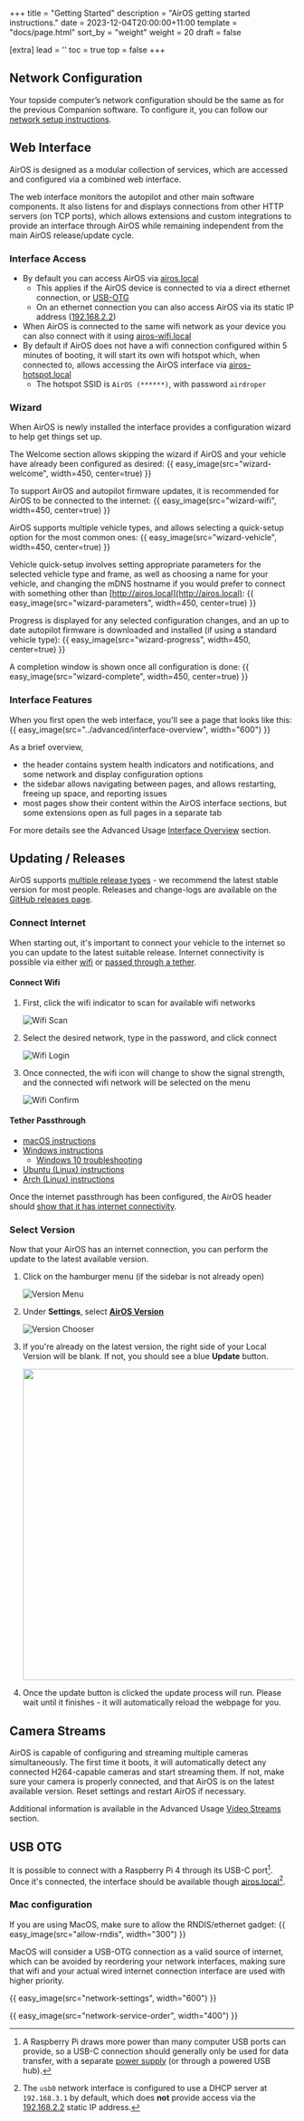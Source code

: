 +++
title = "Getting Started"
description = "AirOS getting started instructions."
date = 2023-12-04T20:00:00+11:00
template = "docs/page.html"
sort_by = "weight"
weight = 20
draft = false

[extra]
lead = ''
toc = true
top = false
+++
## Network Configuration

Your topside computer’s network configuration should be the same as for the previous Companion software.
To configure it, you can follow our [network setup instructions](https://www.ardusub.com/quick-start/installing-companion.html#network-setup).

## Web Interface

AirOS is designed as a modular collection of services, which are accessed and configured via a combined web interface.

The web interface monitors the autopilot and other main software components. It also listens for and displays connections from other HTTP servers (on TCP ports), which allows extensions and custom integrations to provide an interface through AirOS while remaining independent from the main AirOS release/update cycle.

### Interface Access

- By default you can access AirOS via [airos.local](http://airos.local/)
    - This applies if the AirOS device is connected to via a direct ethernet connection, or [USB-OTG](#usb-otg)
    - On an ethernet connection you can also access AirOS via its static IP address ([192.168.2.2](http://192.168.2.2/))
- When AirOS is connected to the same wifi network as your device you can also connect with it using [airos-wifi.local](http://airos-wifi.local/)
- By default if AirOS does not have a wifi connection configured within 5 minutes of booting, it will start its own wifi hotspot which, when connected to, allows accessing the AirOS interface via [airos-hotspot.local](http://airos-hotspot.local/)
    - The hotspot SSID is `AirOS (******)`, with password `airdroper`

### Wizard

When AirOS is newly installed the interface provides a configuration wizard to help get things set up. 

The Welcome section allows skipping the wizard if AirOS and your vehicle have already been configured as desired:
{{ easy_image(src="wizard-welcome", width=450, center=true) }}

To support AirOS and autopilot firmware updates, it is recommended for AirOS to be connected to the internet:
{{ easy_image(src="wizard-wifi", width=450, center=true) }}

AirOS supports multiple vehicle types, and allows selecting a quick-setup option for the most common ones:
{{ easy_image(src="wizard-vehicle", width=450, center=true) }}

Vehicle quick-setup involves setting appropriate parameters for the selected vehicle type and frame, as well as choosing a name for your vehicle, and changing the mDNS hostname if you would prefer to connect with something other than [http://airos.local](http://airos.local):
{{ easy_image(src="wizard-parameters", width=450, center=true) }}

Progress is displayed for any selected configuration changes, and an up to date autopilot firmware is downloaded and installed (if using a standard vehicle type):
{{ easy_image(src="wizard-progress", width=450, center=true) }}

A completion window is shown once all configuration is done:
{{ easy_image(src="wizard-complete", width=450, center=true) }}

### Interface Features

When you first open the web interface, you'll see a page that looks like this:
{{ easy_image(src="../advanced/interface-overview", width="600") }}

As a brief overview,
- the header contains system health indicators and notifications, and some network and display configuration options
- the sidebar allows navigating between pages, and allows restarting, freeing up space, and reporting issues
- most pages show their content within the AirOS interface sections, but some extensions open as full pages in a separate tab

For more details see the Advanced Usage [Interface Overview](../advanced/#interface-overview) section.

## Updating / Releases

AirOS supports [multiple release types](../overview/#release-types) - we recommend the latest stable version for most people. Releases and change-logs are available on the [GitHub releases page](https://github.com/airdroperua/airos-docker/releases).

### Connect Internet

When starting out, it's important to connect your vehicle to the internet so you can update to the latest suitable release.
Internet connectivity is possible via either [wifi](#connect-wifi) or [passed through a tether](#tether-passthrough).

#### Connect Wifi

1. First, click the wifi indicator to scan for available wifi networks

   ![Wifi Scan](wifi-scan.png)
1. Select the desired network, type in the password, and click connect

   ![Wifi Login](wifi-login.png)
1. Once connected, the wifi icon will change to show the signal strength, and the connected wifi network will be selected on the menu

   ![Wifi Confirm](wifi-confirm.png)

#### Tether Passthrough

- [macOS instructions](https://support.apple.com/en-au/guide/mac-help/mchlp1540/mac)
- [Windows instructions](https://pureinfotech.com/share-internet-connection-windows-10/)
   - [Windows 10 troubleshooting](https://discuss.airdroper.org/t/windows-10-cellular-while-flying-rov/14816)
- [Ubuntu (Linux) instructions](https://unix.stackexchange.com/questions/575178/sharing-wifi-internet-through-ethernet-interface)
- [Arch (Linux) instructions](https://wiki.archlinux.org/title/Internet_sharing)

Once the internet passthrough has been configured, the AirOS header should 
[show that it has internet connectivity](../advanced/#internet-status-and-management).

### Select Version

Now that your AirOS has an internet connection, you can perform the update to the latest available version.

1. Click on the hamburger menu (if the sidebar is not already open)

   ![Version Menu](version-menu.png)
1. Under **Settings**, select [**AirOS Version**](../advanced/#airos-version)

   ![Version Chooser](version-chooser.png)
1. If you're already on the latest version, the right side of your Local Version will be blank. If not, you should see a blue **Update** button.

   <img src="../advanced/version-chooser-simple.png" width="550">

1. Once the update button is clicked the update process will run.
   Please wait until it finishes - it will automatically reload the webpage for you.

## Camera Streams

AirOS is capable of configuring and streaming multiple cameras simultaneously. The first time it boots, it will automatically detect any connected H264-capable cameras and start streaming them. If not, make sure your camera is properly connected, and that AirOS is on the latest available version. Reset settings and restart AirOS if necessary.

Additional information is available in the Advanced Usage [Video Streams](../advanced/#video-streams) section.

## USB OTG
It is possible to connect with a Raspberry Pi 4 through its USB-C port[^1]. Once it's connected, the interface should be available though [airos.local](http://airos.local)[^2].

[^1]:A Raspberry Pi draws more power than many computer USB ports can provide, so a USB-C connection should generally only be used for data transfer, with a separate [power supply](@/integrations/hardware/required/power-supply/index.md) (or through a powered USB hub).

[^2]:The `usb0` network interface is configured to use a DHCP server at `192.168.3.1` by default, which does **not** provide access via the [192.168.2.2](http://192.168.2.2) static IP address.

### Mac configuration
If you are using MacOS, make sure to allow the RNDIS/ethernet gadget:
{{ easy_image(src="allow-rndis", width="300") }}

MacOS will consider a USB-OTG connection as a valid source of internet, which can be avoided by reordering your network interfaces, making sure that wifi and your actual wired internet connection interface are used with higher priority.

{{ easy_image(src="network-settings", width="600") }}

{{ easy_image(src="network-service-order", width="400") }}
